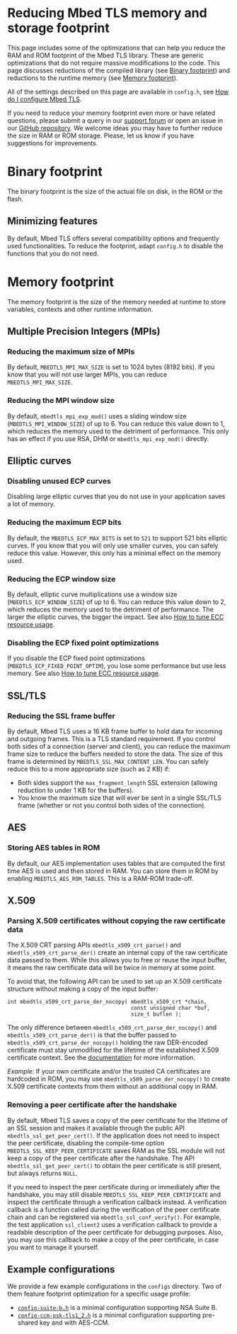 # Reducing Mbed TLS memory and storage footprint

This page includes some of the optimizations that can help you reduce the RAM and ROM footprint of the Mbed TLS library. These are generic optimizations that do not require massive modifications to the code. This page discusses reductions of the compiled library (see [Binary footprint](#binary-footprint)) and reductions to the runtime memory (see [Memory footprint](#memory-footprint)).

All of the settings described on this page are available in `config.h`, see [How do I configure Mbed TLS](../compiling-and-building/how-do-i-configure-mbedtls.md).

If you need to reduce your memory footprint even more or have related questions, please submit a query in our [support forum](https://forums.mbed.com/c/mbed-tls.html) or open an issue in our [GitHub repository](https://github.com/ARMmbed/mbedtls/issues.html). We welcome ideas you may have to further reduce the size in RAM or ROM storage. Please, let us know if you have suggestions for improvements.

# Binary footprint

The binary footprint is the size of the actual file on disk, in the ROM or the flash.

## Minimizing features

By default, Mbed TLS offers several compatibility options and frequently used functionalities. To reduce the footprint, adapt `config.h` to disable the functions that you do not need.

# Memory footprint

The memory footprint is the size of the memory needed at runtime to store variables, contexts and other runtime information.

## Multiple Precision Integers (MPIs)

### Reducing the maximum size of MPIs

By default, `MBEDTLS_MPI_MAX_SIZE` is set to 1024 bytes (8192 bits). If you know that you will not use larger MPIs, you can reduce `MBEDTLS_MPI_MAX_SIZE`.

### Reducing the MPI window size

By default, `mbedtls_mpi_exp_mod()` uses a sliding window size (`MBEDTLS_MPI_WINDOW_SIZE`) of up to 6. You can reduce this value down to 1, which reduces the memory used to the detriment of performance. This only has an effect if you use RSA, DHM or `mbedtls_mpi_exp_mod()` directly.

## Elliptic curves

### Disabling unused ECP curves

Disabling large elliptic curves that you do not use in your application saves a lot of memory.

### Reducing the maximum ECP bits

By default, the `MBEDTLS_ECP_MAX_BITS` is set to `521` to support 521 bits elliptic curves. If you know that you will only use smaller curves, you can safely reduce this value. However, this only has a minimal effect on the memory used.

### Reducing the ECP window size

By default, elliptic curve multiplications use a window size (`MBEDTLS_ECP_WINDOW_SIZE`) of up to 6. You can reduce this value down to 2, which reduces the memory used to the detriment of performance. The larger the elliptic curves, the bigger the impact. See also [How to tune ECC resource usage](how-do-i-tune-elliptic-curves-resource-usage.md).

### Disabling the ECP fixed point optimizations

If you disable the ECP fixed point optimizations (`MBEDTLS_ECP_FIXED_POINT_OPTIM`), you lose some performance but use less memory. See also [How to tune ECC resource usage](how-do-i-tune-elliptic-curves-resource-usage.md).

## SSL/TLS

### Reducing the SSL frame buffer

By default, Mbed TLS uses a 16 KB frame buffer to hold data for incoming and outgoing frames. This is a TLS standard requirement. If you control both sides of a connection (server and client), you can reduce the maximum frame size to reduce the buffers needed to store the data. The size of this frame is determined by `MBEDTLS_SSL_MAX_CONTENT_LEN`. You can safely reduce this to a more appropriate size (such as 2 KB) if:

* Both sides support the `max_fragment_length` SSL extension (allowing reduction to under 1 KB for the buffers).
* You know the maximum size that will ever be sent in a single SSL/TLS frame (whether or not you control both sides of the connection).

## AES

### Storing AES tables in ROM

By default, our AES implementation uses tables that are computed the first time AES is used and then stored in RAM. You can store them in ROM by enabling `MBEDTLS_AES_ROM_TABLES`. This is a RAM-ROM trade-off.

## X.509

### Parsing X.509 certificates without copying the raw certificate data

The X.509 CRT parsing APIs `mbedtls_x509_crt_parse()` and `mbedtls_x509_crt_parse_der()` create an internal copy of the raw certificate data passed to them. While this allows you to free or reuse the input buffer, it means the raw certificate data will be twice in memory at some point.

To avoid that, the following API can be used to set up an X.509 certificate structure without making a copy of the input buffer:

```
int mbedtls_x509_crt_parse_der_nocopy( mbedtls_x509_crt *chain,
                                       const unsigned char *buf,
                                       size_t buflen );
```

The only difference between `mbedtls_x509_crt_parse_der_nocopy()` and `mbedtls_x509_crt_parse_der()` is that the buffer passed to `mbedtls_x509_crt_parse_der_nocopy()` holding the raw DER-encoded certificate must stay unmodified for the lifetime of the established
X.509 certificate context. See the [documentation](https://github.com/ARMmbed/mbedtls/blob/development/include/mbedtls/x509_crt.h) for more information.

_Example:_ If your own certificate and/or the trusted CA certificates are hardcoded in ROM, you may use `mbedtls_x509_parse_der_nocopy()` to create X.509 certificate contexts from them without an additional copy in RAM.

### Removing a peer certificate after the handshake

By default, Mbed TLS saves a copy of the peer certificate for the lifetime of an SSL session and makes it available through the public API `mbedtls_ssl_get_peer_cert()`. If the application does not need to inspect the peer certificate, disabling the compile-time option `MBEDTLS_SSL_KEEP_PEER_CERTIFICATE` saves RAM as the SSL module will not keep a copy of the peer certificate after the handshake.
The API `mbedtls_ssl_get_peer_cert()` to obtain the peer certificate is still present, but always returns `NULL`.

If you need to inspect the peer certificate during or immediately after the handshake, you may still disable `MBEDTLS_SSL_KEEP_PEER_CERTIFICATE` and inspect the certificate through a verification callback instead. A verification callback is a function called during the verification of the peer certificate chain and can be registered via `mbedtls_ssl_conf_verify()`. For example, the test application `ssl_client2` uses a verification callback to provide a readable description of the peer certificate for debugging purposes. Also, you may use this callback to make a copy of the peer certificate, in case you want to manage it yourself.

## Example configurations

We provide a few example configurations in the `configs` directory. Two of them feature footprint optimization for a specific usage profile:

* [`config-suite-b.h`](https://github.com/ARMmbed/mbedtls/blob/development/configs/config-suite-b.h) is a minimal configuration supporting NSA Suite B.
* [`config-ccm-psk-tls1_2.h`](https://github.com/ARMmbed/mbedtls/blob/development/configs/config-ccm-psk-tls1_2.h) is a minimal configuration supporting pre-shared key and with AES-CCM.
